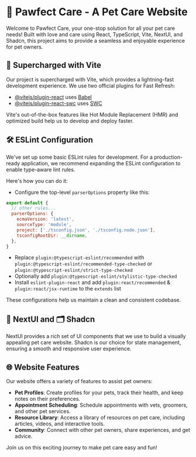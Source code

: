 # 🐾 Pawfect Care - A Pet Care Website

Welcome to Pawfect Care, your one-stop solution for all your pet care needs! Built with love and care using React, TypeScript, Vite, NextUI, and Shadcn, this project aims to provide a seamless and enjoyable experience for pet owners.

## 🚀 Supercharged with Vite

Our project is supercharged with Vite, which provides a lightning-fast development experience. We use two official plugins for Fast Refresh:

- [@vitejs/plugin-react](https://github.com/vitejs/vite-plugin-react/blob/main/packages/plugin-react/README.md) uses [Babel](https://babeljs.io/)
- [@vitejs/plugin-react-swc](https://github.com/vitejs/vite-plugin-react-swc) uses [SWC](https://swc.rs/)

Vite's out-of-the-box features like Hot Module Replacement (HMR) and optimized build help us to develop and deploy faster.

## 🛠️ ESLint Configuration

We've set up some basic ESLint rules for development. For a production-ready application, we recommend expanding the ESLint configuration to enable type-aware lint rules. 

Here's how you can do it:

- Configure the top-level `parserOptions` property like this:

```js
export default {
  // other rules...
  parserOptions: {
    ecmaVersion: 'latest',
    sourceType: 'module',
    project: ['./tsconfig.json', './tsconfig.node.json'],
    tsconfigRootDir: __dirname,
  },
}
```

- Replace `plugin:@typescript-eslint/recommended` with `plugin:@typescript-eslint/recommended-type-checked` or `plugin:@typescript-eslint/strict-type-checked`
- Optionally add `plugin:@typescript-eslint/stylistic-type-checked`
- Install `eslint-plugin-react` and add `plugin:react/recommended` & `plugin:react/jsx-runtime` to the `extends` list

These configurations help us maintain a clean and consistent codebase.

## 🎨 NextUI and 🗂️ Shadcn

NextUI provides a rich set of UI components that we use to build a visually appealing pet care website. Shadcn is our choice for state management, ensuring a smooth and responsive user experience.

## 🌐 Website Features

Our website offers a variety of features to assist pet owners:

- **Pet Profiles**: Create profiles for your pets, track their health, and keep notes on their preferences.
- **Appointment Scheduling**: Schedule appointments with vets, groomers, and other pet services.
- **Resource Library**: Access a library of resources on pet care, including articles, videos, and interactive tools.
- **Community**: Connect with other pet owners, share experiences, and get advice.

Join us on this exciting journey to make pet care easy and fun!